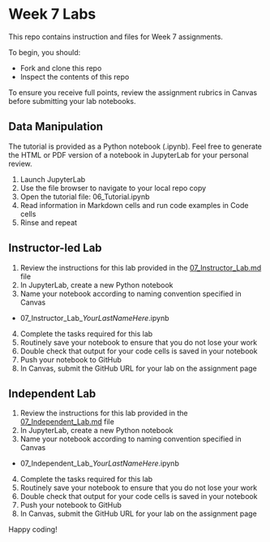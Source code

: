 # Week 7 Labs

This repo contains instruction and files for Week 7 assignments. 

To begin, you should:

* Fork and clone this repo
* Inspect the contents of this repo

To ensure you receive full points, review the assignment rubrics in Canvas before submitting your lab notebooks. 


## Data Manipulation

The tutorial is provided as a Python notebook (.ipynb). Feel free to generate the HTML or PDF version of a notebook in JupyterLab for your personal review. 

1. Launch JupyterLab
2. Use the file browser to navigate to your local repo copy
3. Open the tutorial file: 06_Tutorial.ipynb
4. Read information in Markdown cells and run code examples in Code cells
5. Rinse and repeat

## Instructor-led Lab

1. Review the instructions for this lab provided in the [07_Instructor_Lab.md](/07_Instructor_Lab.md) file
2. In JupyterLab, create a new Python notebook
3. Name your notebook according to naming convention specified in Canvas
  * 07_Instructor_Lab_*YourLastNameHere*.ipynb
4. Complete the tasks required for this lab
5. Routinely save your notebook to ensure that you do not lose your work
6. Double check that output for your code cells is saved in your notebook
7. Push your notebook to GitHub
8. In Canvas, submit the GitHub URL for your lab on the assignment page

## Independent Lab

1. Review the instructions for this lab provided in the [07_Independent_Lab.md](/07_Independent_Lab.md) file
2. In JupyterLab, create a new Python notebook
3. Name your notebook according to naming convention specified in Canvas
  * 07_Independent_Lab_*YourLastNameHere*.ipynb
4. Complete the tasks required for this lab
5. Routinely save your notebook to ensure that you do not lose your work
6. Double check that output for your code cells is saved in your notebook
7. Push your notebook to GitHub
8. In Canvas, submit the GitHub URL for your lab on the assignment page


Happy coding!
